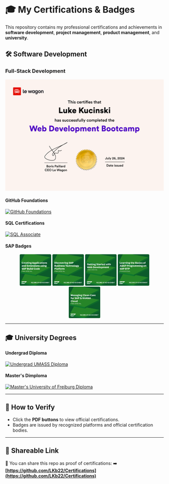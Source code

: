 # 🎓 My Certifications & Badges

This repository contains my professional certifications and achievements in **software development**, **project management**, **product management**, and **university**.

## 🛠️ Software Development

### Full-Stack Development
![Le Wagon Diploma](https://github.com/LKb22/Certifications/blob/main/Diploma%20image.png)

#### GitHub Foundations
[![GitHub Foundations](https://img.shields.io/badge/View-PDF-blue?style=for-the-badge&logo=github)](https://github.com/LKb22/Certifications/blob/main/GitHubFoundations_Badge.pdf)

#### SQL Certifications
[![SQL Associate](https://img.shields.io/badge/View-PDF-red?style=for-the-badge&logo=adobe)](https://github.com/LKb22/Certifications/blob/main/SQL%20Associate.pdf)

#### SAP Badges
<p align="center">
  <img src="https://github.com/LKb22/Certifications/blob/main/Creating%20Applications%20and%20Extensions%20using%20SAP%20Build%20Code.png" width="100">
  <img src="https://github.com/LKb22/Certifications/blob/main/Discovering%20SAP%20Business%20Technology%20Platform.png" width="100">
  <img src="https://github.com/LKb22/Certifications/blob/main/Getting%20Started%20with%20Web%20Development.png" width="100">
  <img src="https://github.com/LKb22/Certifications/blob/main/Learning%20the%20Basics%20of%20ABAP%20Programming%20on%20SAP%20BTP.png" width="100">
  <img src="https://github.com/LKb22/Certifications/blob/main/Managing%20Clean%20Core%20for%20SAP%20S4HANA%20Cloud.png" width="100">
</p>

---

## 🎓 **University Degrees**

#### Undergrad Diploma
[![Undergrad UMASS Diploma](https://img.shields.io/badge/View-PDF-blue?style=for-the-badge&logo=mortar-board)](https://github.com/LKb22/Certifications/blob/main/UMASS%20Diploma.pdf)

#### Master's Dimploma
[![Master's University of Freiburg Diploma](https://img.shields.io/badge/View-PDF-green?style=for-the-badge&logo=mortar-board)](https://github.com/LKb22/Certifications/blob/main/Preliminary%20Degree%20Kucinski.pdf)

---

## 📎 **How to Verify**
- Click the **PDF buttons** to view official certifications.
- Badges are issued by recognized platforms and official certification bodies.

---

## 🔗 **Shareable Link**
📢 You can share this repo as proof of certifications:
➡️ **[https://github.com/LKb22/Certifications](https://github.com/LKb22/Certifications)**
